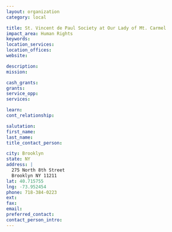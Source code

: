 ```yaml
---
layout: organization
category: local

title: St. Vincent de Paul Society at Our Lady of Mt. Carmel
impact_area: Human Rights
keywords: 
location_services: 
location_offices: 
website: 

description: 
mission: 

cash_grants: 
grants: 
service_opp: 
services: 

learn: 
cont_relationship: 

salutation: 
first_name: 
last_name: 
title_contact_person: 

city: Brooklyn
state: NY
address: |
  275 North 8th Street  
  Brooklyn NY 11211
lat: 40.715755
lng: -73.952454
phone: 718-384-0223
ext: 
fax: 
email: 
preferred_contact: 
contact_person_intro: 
---
```

